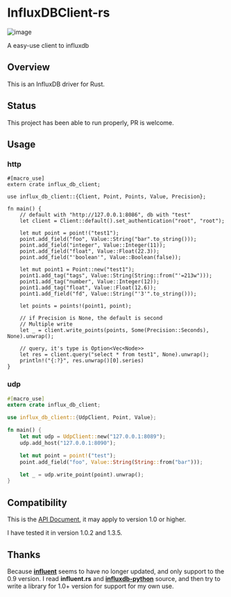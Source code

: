 # InfluxDBClient-rs

![image](https://img.shields.io/crates/v/influx_db_client.svg)

A easy-use client to influxdb

## Overview

This is an InfluxDB driver for Rust.

## Status

This project has been able to run properly, PR is welcome.

## Usage

### http

```
#[macro_use]
extern crate influx_db_client;

use influx_db_client::{Client, Point, Points, Value, Precision};

fn main() {
    // default with "http://127.0.0.1:8086", db with "test"
    let client = Client::default().set_authentication("root", "root");

    let mut point = point!("test1");
    point.add_field("foo", Value::String("bar".to_string()));
    point.add_field("integer", Value::Integer(11));
    point.add_field("float", Value::Float(22.3));
    point.add_field("'boolean'", Value::Boolean(false));

    let mut point1 = Point::new("test1");
    point1.add_tag("tags", Value::String(String::from("'=213w")));
    point1.add_tag("number", Value::Integer(12));
    point1.add_tag("float", Value::Float(12.6));
    point1.add_field("fd", Value::String("'3'".to_string()));

    let points = points!(point1, point);

    // if Precision is None, the default is second
    // Multiple write
    let _ = client.write_points(points, Some(Precision::Seconds), None).unwrap();

    // query, it's type is Option<Vec<Node>>
    let res = client.query("select * from test1", None).unwrap();
    println!("{:?}", res.unwrap()[0].series)
}
```

### udp

```Rust
#[macro_use]
extern crate influx_db_client;

use influx_db_client::{UdpClient, Point, Value};

fn main() {
    let mut udp = UdpClient::new("127.0.0.1:8089");
    udp.add_host("127.0.0.1:8090");

    let mut point = point!("test");
    point.add_field("foo", Value::String(String::from("bar")));

    let _ = udp.write_point(point).unwrap();
}
```

## Compatibility

This is the [API Document](https://docs.influxdata.com/influxdb/v1.2/tools/api/), it may apply to version 1.0 or higher.

I have tested it in version 1.0.2 and 1.3.5.

## Thanks

Because [**influent**](https://github.com/gobwas/influent.rs) seems to have no longer updated, and only support to the 0.9 version. I read **influent.rs** and [**influxdb-python**](https://github.com/influxdata/influxdb-python) source, and then try to write a library for 1.0+ version for support for my own use.
